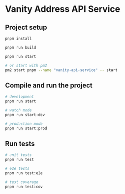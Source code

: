 # Vanity Address API Service



## Project setup

```bash
pnpm install

pnpm run build

pnpm run start

# or start with pm2
pm2 start pnpm --name "vanity-api-service" -- start
```

## Compile and run the project

```bash
# development
pnpm run start

# watch mode
pnpm run start:dev

# production mode
pnpm run start:prod
```

## Run tests

```bash
# unit tests
pnpm run test

# e2e tests
pnpm run test:e2e

# test coverage
pnpm run test:cov
```
